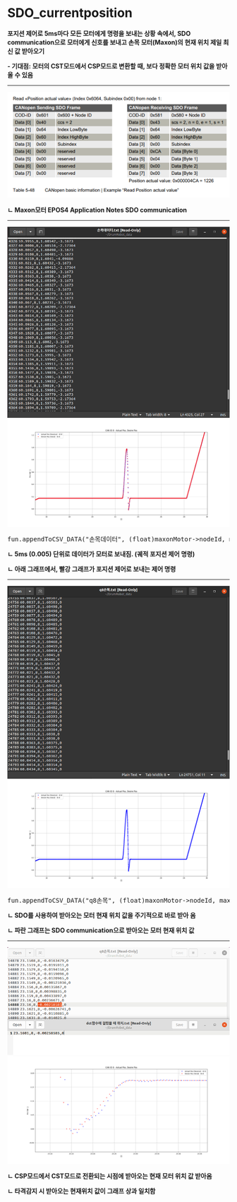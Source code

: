 # SDO_currentposition

**포지션 제어로 5ms마다 모든 모터에게 명령을 보내는 상황 속에서, SDO communication으로 모터에게 신호를 보내고 손목 모터(Maxon)의 현재 위치 제일 최신 값 받아오기**

**- 기대점: 모터의 CST모드에서 CSP모드로 변환할 때, 보다 정확한 모터 위치 값을 받아올 수 있음**

---

<img src="./images/maxon_epos4_application.png" alt="SDO communication">

**ㄴ Maxon모터 EPOS4 Application Notes SDO communication**

---

<img src="./images/senddata.png" alt="send images">
<img src="./images/sendSignal.png" alt="sendSignal">
<pre>
fun.appendToCSV_DATA("손목데이터", (float)maxonMotor->nodeId, maxonMotor->motorPosition, maxonMotor->motorTorque);
</pre>

**ㄴ 5ms (0.005) 단위로 데이터가 모터로 보내짐. (궤적 포지션 제어 명령)**

**ㄴ 아래 그래프에서, 빨강 그래프가 포지션 제어로 보내는 제어 명령**

---

<img src="./images/recvdata.png" alt="recv images">
<img src="./images/recvSignal.png" alt="recvSignal">
<pre>
fun.appendToCSV_DATA("q8손목", (float)maxonMotor->nodeId, maxonMotor->motorPosition, 0);
</pre>

**ㄴ SDO를 사용하여 받아오는 모터 현재 위치 값을 주기적으로 바로 받아 옴**

**ㄴ 파란 그래프는 SDO communication으로 받아오는 모터 현재 위치 값**

---


<img src="./images/currentValue.png" alt="currentValue images">
<img src="./images/타격감지시_현재위치.png" alt="타격감지시_현재위치">

**ㄴ CSP모드에서 CST모드로 전환되는 시점에 받아오는 현재 모터 위치 값 받아옴**

**ㄴ 타격감지 시 받아오는 현재위치 값이 그래프 상과 일치함**
